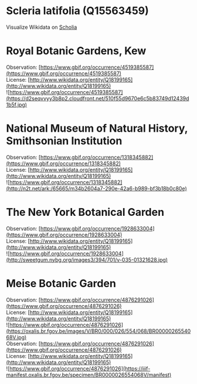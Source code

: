 
Scleria latifolia (Q15563459)
=============================
  
Visualize Wikidata on [Scholia](https://scholia.toolforge.org/taxon/Q15563459)
# Royal Botanic Gardens, Kew
  
Observation: [https://www.gbif.org/occurrence/4519385587](https://www.gbif.org/occurrence/4519385587)  
License: [http://www.wikidata.org/entity/Q18199165](http://www.wikidata.org/entity/Q18199165)  
![https://www.gbif.org/occurrence/4519385587](https://d2seqvvyy3b8p2.cloudfront.net/510f55d9670e6c5b83749d12439d1b5f.jpg)
# National Museum of Natural History, Smithsonian Institution
  
Observation: [https://www.gbif.org/occurrence/1318345882](https://www.gbif.org/occurrence/1318345882)  
License: [http://www.wikidata.org/entity/Q18199165](http://www.wikidata.org/entity/Q18199165)  
![https://www.gbif.org/occurrence/1318345882](http://n2t.net/ark:/65665/m34b2604a7-290e-42a6-b989-bf3b18b0c80e)
# The New York Botanical Garden
  
Observation: [https://www.gbif.org/occurrence/1928633004](https://www.gbif.org/occurrence/1928633004)  
License: [http://www.wikidata.org/entity/Q18199165](http://www.wikidata.org/entity/Q18199165)  
![https://www.gbif.org/occurrence/1928633004](http://sweetgum.nybg.org/images3/394/701/v-035-01321628.jpg)
# Meise Botanic Garden
  
Observation: [https://www.gbif.org/occurrence/4876291026](https://www.gbif.org/occurrence/4876291026)  
License: [http://www.wikidata.org/entity/Q18199165](http://www.wikidata.org/entity/Q18199165)  
![https://www.gbif.org/occurrence/4876291026](https://oxalis.br.fgov.be/images/V/BR0/000/026/554/068/BR0000026554068V.jpg)  
Observation: [https://www.gbif.org/occurrence/4876291026](https://www.gbif.org/occurrence/4876291026)  
License: [http://www.wikidata.org/entity/Q18199165](http://www.wikidata.org/entity/Q18199165)  
![https://www.gbif.org/occurrence/4876291026](https://iiif-manifest.oxalis.br.fgov.be/specimen/BR0000026554068V/manifest)
